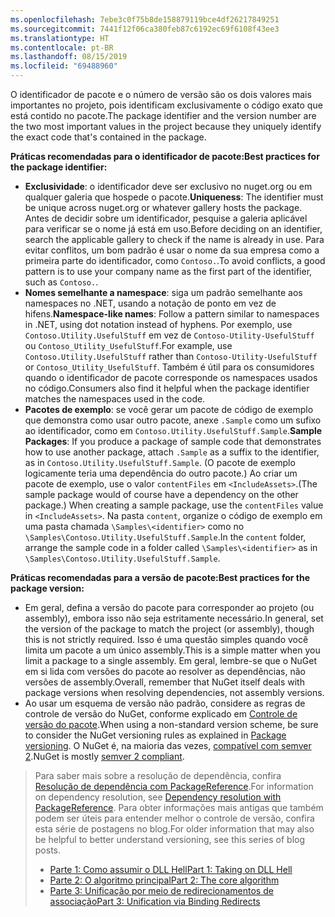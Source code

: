 ```yaml
---
ms.openlocfilehash: 7ebe3c0f75b8de158879119bce4df26217849251
ms.sourcegitcommit: 7441f12f06ca380feb87c6192ec69f6108f43ee3
ms.translationtype: HT
ms.contentlocale: pt-BR
ms.lasthandoff: 08/15/2019
ms.locfileid: "69488960"
---
```

<span data-ttu-id="bf6e0-101">O identificador de pacote e o número de versão são os dois valores mais importantes no projeto, pois identificam exclusivamente o código exato que está contido no pacote.</span><span class="sxs-lookup"><span data-stu-id="bf6e0-101">The package identifier and the version number are the two most important values in the project because they uniquely identify the exact code that's contained in the package.</span></span>

<span data-ttu-id="bf6e0-102">**Práticas recomendadas para o identificador de pacote:**</span><span class="sxs-lookup"><span data-stu-id="bf6e0-102">**Best practices for the package identifier:**</span></span>

- <span data-ttu-id="bf6e0-103">**Exclusividade**: o identificador deve ser exclusivo no nuget.org ou em qualquer galeria que hospede o pacote.</span><span class="sxs-lookup"><span data-stu-id="bf6e0-103">**Uniqueness**: The identifier must be unique across nuget.org or whatever gallery hosts the package.</span></span> <span data-ttu-id="bf6e0-104">Antes de decidir sobre um identificador, pesquise a galeria aplicável para verificar se o nome já está em uso.</span><span class="sxs-lookup"><span data-stu-id="bf6e0-104">Before deciding on an identifier, search the applicable gallery to check if the name is already in use.</span></span> <span data-ttu-id="bf6e0-105">Para evitar conflitos, um bom padrão é usar o nome da sua empresa como a primeira parte do identificador, como `Contoso.`.</span><span class="sxs-lookup"><span data-stu-id="bf6e0-105">To avoid conflicts, a good pattern is to use your company name as the first part of the identifier, such as `Contoso.`.</span></span>
- <span data-ttu-id="bf6e0-106">**Nomes semelhante a namespace**: siga um padrão semelhante aos namespaces no .NET, usando a notação de ponto em vez de hifens.</span><span class="sxs-lookup"><span data-stu-id="bf6e0-106">**Namespace-like names**: Follow a pattern similar to namespaces in .NET, using dot notation instead of hyphens.</span></span> <span data-ttu-id="bf6e0-107">Por exemplo, use `Contoso.Utility.UsefulStuff` em vez de `Contoso-Utility-UsefulStuff` ou `Contoso_Utility_UsefulStuff`.</span><span class="sxs-lookup"><span data-stu-id="bf6e0-107">For example, use `Contoso.Utility.UsefulStuff` rather than `Contoso-Utility-UsefulStuff` or `Contoso_Utility_UsefulStuff`.</span></span> <span data-ttu-id="bf6e0-108">Também é útil para os consumidores quando o identificador de pacote corresponde os namespaces usados no código.</span><span class="sxs-lookup"><span data-stu-id="bf6e0-108">Consumers also find it helpful when the package identifier matches the namespaces used in the code.</span></span>
- <span data-ttu-id="bf6e0-109">**Pacotes de exemplo**: se você gerar um pacote de código de exemplo que demonstra como usar outro pacote, anexe `.Sample` como um sufixo ao identificador, como em `Contoso.Utility.UsefulStuff.Sample`.</span><span class="sxs-lookup"><span data-stu-id="bf6e0-109">**Sample Packages**: If you produce a package of sample code that demonstrates how to use another package, attach `.Sample` as a suffix to the identifier, as in `Contoso.Utility.UsefulStuff.Sample`.</span></span> <span data-ttu-id="bf6e0-110">(O pacote de exemplo logicamente teria uma dependência do outro pacote.) Ao criar um pacote de exemplo, use o valor `contentFiles` em `<IncludeAssets>`.</span><span class="sxs-lookup"><span data-stu-id="bf6e0-110">(The sample package would of course have a dependency on the other package.) When creating a sample package, use the `contentFiles` value in `<IncludeAssets>`.</span></span> <span data-ttu-id="bf6e0-111">Na pasta `content`, organize o código de exemplo em uma pasta chamada `\Samples\<identifier>` como no `\Samples\Contoso.Utility.UsefulStuff.Sample`.</span><span class="sxs-lookup"><span data-stu-id="bf6e0-111">In the `content` folder, arrange the sample code in a folder called `\Samples\<identifier>` as in `\Samples\Contoso.Utility.UsefulStuff.Sample`.</span></span>

<span data-ttu-id="bf6e0-112">**Práticas recomendadas para a versão de pacote:**</span><span class="sxs-lookup"><span data-stu-id="bf6e0-112">**Best practices for the package version:**</span></span>

- <span data-ttu-id="bf6e0-113">Em geral, defina a versão do pacote para corresponder ao projeto (ou assembly), embora isso não seja estritamente necessário.</span><span class="sxs-lookup"><span data-stu-id="bf6e0-113">In general, set the version of the package to match the project (or assembly), though this is not strictly required.</span></span> <span data-ttu-id="bf6e0-114">Isso é uma questão simples quando você limita um pacote a um único assembly.</span><span class="sxs-lookup"><span data-stu-id="bf6e0-114">This is a simple matter when you limit a package to a single assembly.</span></span> <span data-ttu-id="bf6e0-115">Em geral, lembre-se que o NuGet em si lida com versões do pacote ao resolver as dependências, não versões de assembly.</span><span class="sxs-lookup"><span data-stu-id="bf6e0-115">Overall, remember that NuGet itself deals with package versions when resolving dependencies, not assembly versions.</span></span>
- <span data-ttu-id="bf6e0-116">Ao usar um esquema de versão não padrão, considere as regras de controle de versão do NuGet, conforme explicado em [Controle de versão do pacote](../../concepts/package-versioning.md).</span><span class="sxs-lookup"><span data-stu-id="bf6e0-116">When using a non-standard version scheme, be sure to consider the NuGet versioning rules as explained in [Package versioning](../../concepts/package-versioning.md).</span></span> <span data-ttu-id="bf6e0-117">O NuGet é, na maioria das vezes, [compatível com semver 2](../../concepts/package-versioning.md#semantic-versioning-200).</span><span class="sxs-lookup"><span data-stu-id="bf6e0-117">NuGet is mostly [semver 2 compliant](../../concepts/package-versioning.md#semantic-versioning-200).</span></span>

> <span data-ttu-id="bf6e0-118">Para saber mais sobre a resolução de dependência, confira [Resolução de dependência com PackageReference](../../concepts/dependency-resolution.md#dependency-resolution-with-packagereference).</span><span class="sxs-lookup"><span data-stu-id="bf6e0-118">For information on dependency resolution, see [Dependency resolution with PackageReference](../../concepts/dependency-resolution.md#dependency-resolution-with-packagereference).</span></span> <span data-ttu-id="bf6e0-119">Para obter informações mais antigas que também podem ser úteis para entender melhor o controle de versão, confira esta série de postagens no blog.</span><span class="sxs-lookup"><span data-stu-id="bf6e0-119">For older information that may also be helpful to better understand versioning, see this series of blog posts.</span></span>
>
> - [<span data-ttu-id="bf6e0-120">Parte 1: Como assumir o DLL Hell</span><span class="sxs-lookup"><span data-stu-id="bf6e0-120">Part 1: Taking on DLL Hell</span></span>](http://blog.davidebbo.com/2011/01/nuget-versioning-part-1-taking-on-dll.html)
> - [<span data-ttu-id="bf6e0-121">Parte 2: O algoritmo principal</span><span class="sxs-lookup"><span data-stu-id="bf6e0-121">Part 2: The core algorithm</span></span>](http://blog.davidebbo.com/2011/01/nuget-versioning-part-2-core-algorithm.html)
> - [<span data-ttu-id="bf6e0-122">Parte 3: Unificação por meio de redirecionamentos de associação</span><span class="sxs-lookup"><span data-stu-id="bf6e0-122">Part 3: Unification via Binding Redirects</span></span>](http://blog.davidebbo.com/2011/01/nuget-versioning-part-3-unification-via.html)